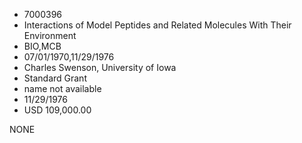 * 7000396
* Interactions of Model Peptides and Related Molecules With   Their Environment
* BIO,MCB
* 07/01/1970,11/29/1976
* Charles Swenson, University of Iowa
* Standard Grant
*   name not available
* 11/29/1976
* USD 109,000.00

NONE